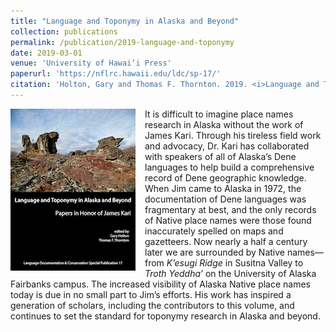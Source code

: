 ```yaml
---
title: "Language and Toponymy in Alaska and Beyond"
collection: publications
permalink: /publication/2019-language-and-toponymy
date: 2019-03-01
venue: 'University of Hawai‘i Press'
paperurl: 'https://nflrc.hawaii.edu/ldc/sp-17/'
citation: 'Holton, Gary and Thomas F. Thornton. 2019. <i>Language and Toponymy in Alaska and Beyond</i>. Fairbanks and Honolulu: Alaska Native Language Center and University of Hawai‘i Press.'
---
```


<img src="/images/ldc-sp17-cover.png" width="200" align="left" style="margin-right: 15px;">It is difficult to imagine place names research in Alaska without the work of James Kari. Through his tireless field work and advocacy, Dr. Kari has collaborated with speakers of all of Alaska’s Dene languages to help build a comprehensive record of Dene geographic knowledge. When Jim came to Alaska in 1972, the documentation of Dene languages was fragmentary at best, and the only records of Native place names were those found inaccurately spelled on maps and gazetteers. Now nearly a half a century later we are surrounded by Native names—from <i>K’esugi Ridge</i> in Susitna Valley to <i>Troth Yeddha’</i> on the University of Alaska Fairbanks campus. The increased visibility of Alaska Native place names today is due in no small part to Jim’s efforts. His work has inspired a generation of scholars, including the contributors to this volume, and continues to set the standard for toponymy research in Alaska and beyond. 
